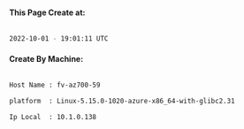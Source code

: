 
   
#### This Page Create at:

```bash

2022-10-01 - 19:01:11 UTC

```

#### Create By Machine:

```bash

Host Name : fv-az700-59

platform  : Linux-5.15.0-1020-azure-x86_64-with-glibc2.31

Ip Local  : 10.1.0.138

```

